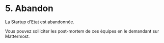 # 5. Abandon

La Startup d'Etat est abandonnée.

Vous pouvez solliciter les post-mortem de ces équipes en le demandant sur Mattermost.

